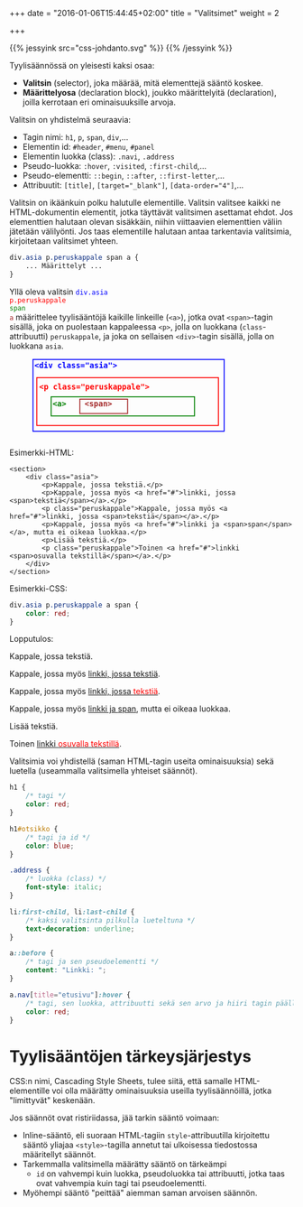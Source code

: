 +++
date = "2016-01-06T15:44:45+02:00"
title = "Valitsimet"
weight = 2

+++

{{% jessyink src="css-johdanto.svg" %}}
{{% /jessyink %}}

Tyylisäännössä on yleisesti kaksi osaa:

* __Valitsin__ (selector), joka määrää, mitä elementtejä sääntö koskee.
* __Määrittelyosa__ (declaration block), joukko määrittelyitä (declaration), joilla kerrotaan eri ominaisuuksille arvoja.

Valitsin on yhdistelmä seuraavia:

* Tagin nimi: `h1`, `p`, `span`, `div`,...
* Elementin id: `#header`, `#menu`, `#panel`
* Elementin luokka (class): `.navi`, `.address`
* Pseudo-luokka: `:hover`, `:visited`, `:first-child`,...
* Pseudo-elementti: `::begin`, `::after`, `::first-letter`,...
* Attribuutit: `[title]`, `[target="_blank"]`, `[data-order="4"]`,...

Valitsin on ikäänkuin polku halutulle elementille. Valitsin valitsee kaikki ne HTML-dokumentin
elementit, jotka täyttävät valitsimen asettamat ehdot. Jos elementtien halutaan
olevan sisäkkäin, niihin viittaavien elementtien väliin jätetään välilyönti. Jos taas
elementille halutaan antaa tarkentavia valitsimia, kirjoitetaan valitsimet yhteen.

```css
div.asia p.peruskappale span a {
    ... Määrittelyt ...
}
```
Yllä oleva valitsin <code><span style="color: blue;">div.asia</span> <span style="color: red;">p.peruskappale</span> <span style="color: green;">span</span> <span style="color: brown;">a</span></code>
määrittelee tyylisääntöjä kaikille linkeille (`<a>`), jotka ovat `<span>`-tagin sisällä, joka on puolestaan kappaleessa `<p>`, jolla on luokkana (`class`-attribuutti) `peruskappale`, ja joka on
sellaisen `<div>`-tagin sisällä, jolla on luokkana `asia`.

<figure>
<svg xmlns="http://www.w3.org/2000/svg" version="1.1" width="500" height="170" viewBox="0 0 500 170" class="chart">
    <rect stroke="blue" stroke-width="2" fill="none" x="2" y="2" width="400" height="150"></rect>
    <rect stroke="red" stroke-width="2" fill="none" x="10" y="40" width="380" height="100"></rect>
    <rect stroke="green" stroke-width="2" fill="none" x="40" y="80" width="300" height="40"></rect>
    <rect stroke="brown" stroke-width="2" fill="none" x="100" y="85" width="100" height="30"></rect>
    <text x="5" y="20" style="font-family: monospace; font-size: 16px; font-weight: bold; fill: blue;">&lt;div class=&quot;asia&quot;&gt;</text>
    <text x="15" y="65" style="font-family: monospace; font-size: 16px; font-weight: bold; fill: red;">&lt;p class=&quot;peruskappale&quot;&gt;</text>
    <text x="43" y="100" style="font-family: monospace; font-size: 16px; font-weight: bold; fill: green;">&lt;a&gt;</text>
    <text x="110" y="100" style="font-family: monospace; font-size: 16px; font-weight: bold; fill: brown;">&lt;span&gt;</text>
</svg>
</figure>

Esimerkki-HTML:
```
<section>
    <div class="asia">
        <p>Kappale, jossa tekstiä.</p>
        <p>Kappale, jossa myös <a href="#">linkki, jossa <span>tekstiä</span></a>.</p>
        <p class="peruskappale">Kappale, jossa myös <a href="#">linkki, jossa <span>tekstiä</span></a>.</p>
        <p>Kappale, jossa myös <a href="#">linkki ja <span>span</span></a>, mutta ei oikeaa luokkaa.</p>
        <p>Lisää tekstiä.</p>
        <p class="peruskappale">Toinen <a href="#">linkki <span>osuvalla tekstillä</span></a>.</p>
    </div>
</section>
```
Esimerkki-CSS:
```css
div.asia p.peruskappale a span {
    color: red;
}
```

Lopputulos:
<div class="html-example">
<section>
    <div class="asia">
        <p>Kappale, jossa tekstiä.</p>
        <p>Kappale, jossa myös <a href="#">linkki, jossa <span>tekstiä</span></a>.</p>
        <p class="peruskappale">Kappale, jossa myös <a href="#">linkki, jossa <span style="color: red;">tekstiä</span></a>.</p>
        <p>Kappale, jossa myös <a href="#">linkki ja <span>span</span></a>, mutta ei oikeaa luokkaa.</p>
        <p>Lisää tekstiä.</p>
        <p class="peruskappale">Toinen <a href="#">linkki <span style="color: red;">osuvalla tekstillä</span></a>.</p>
    </div>
</section>
</div>

Valitsimia voi yhdistellä (saman HTML-tagin useita ominaisuuksia) sekä luetella (useammalla valitsimella yhteiset säännöt).

```css
h1 {
    /* tagi */
    color: red;
}

h1#otsikko {
    /* tagi ja id */
    color: blue;
}

.address {
    /* luokka (class) */
    font-style: italic;
}

li:first-child, li:last-child {
    /* kaksi valitsinta pilkulla lueteltuna */
    text-decoration: underline;
}

a::before {
    /* tagi ja sen pseudoelementti */
    content: "Linkki: ";
}

a.nav[title="etusivu"]:hover {
    /* tagi, sen luokka, attribuutti sekä sen arvo ja hiiri tagin päällä */
    color: red;
}
```

Tyylisääntöjen tärkeysjärjestys
===============================
CSS:n nimi, Cascading Style Sheets, tulee siitä, että samalle HTML-elementille voi olla
määrätty ominaisuuksia useilla tyylisäännöillä, jotka "limittyvät" keskenään.

Jos säännöt ovat ristiriidassa, jää tarkin sääntö voimaan:

* Inline-sääntö, eli suoraan HTML-tagiin `style`-attribuutilla kirjoitettu
    sääntö yliajaa `<style>`-tagilla annetut tai ulkoisessa tiedostossa
    määritellyt säännöt.
* Tarkemmalla valitsimella määrätty sääntö on tärkeämpi
    * `id` on vahvempi kuin luokka, pseudoluokka tai attribuutti, jotka taas ovat
        vahvempia kuin tagi tai pseudoelementti.
* Myöhempi sääntö "peittää" aiemman saman arvoisen säännön.